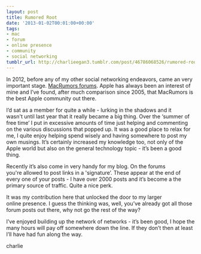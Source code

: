 ```yaml
---
layout: post
title: Rumored Root
date: '2013-01-02T00:01:00+00:00'
tags:
- mac
- forum
- online presence
- community
- social networking
tumblr_url: http://charlieegan3.tumblr.com/post/46786068526/rumored-root
---
```

In 2012, before any of my other social networking endeavors, came an very important stage. [MacRumors forums](http://forums.macrumors.com/member.php?u=669532). Apple has always been an interest of mine and I’ve found, after much comparison since 2005, that MacRumors is the best Apple community out there.

I’d sat as a member for quite a while - lurking in the shadows and it wasn't until last year that it really became a big thing. Over the ‘summer of free time’ I put in excessive amounts of time just helping and commenting on the various discussions that popped up. It was a good place to relax for me, I quite enjoy helping spend wisely and having somewhere to post my own musings. It’s certainly increased my knowledge too, not only of the Apple world but also on the general technology topic - it’s been a good thing.

Recently it’s also come in very handy for my blog. On the forums you're allowed to post links in a 'signature’. These appear at the end of every one of your posts - I have over 2000 posts and it’s become a the primary source of traffic. Quite a nice perk.

It was my contribution here that unlocked the door to my larger online presence. I guess the thinking was, well, you’ve already got all those forum posts out there, why not go the rest of the way?

I’ve enjoyed building up the network of networks - it’s been good, I hope the many hours will pay off somewhere down the line. If they don’t then at least I’ll have had fun along the way.

charlie